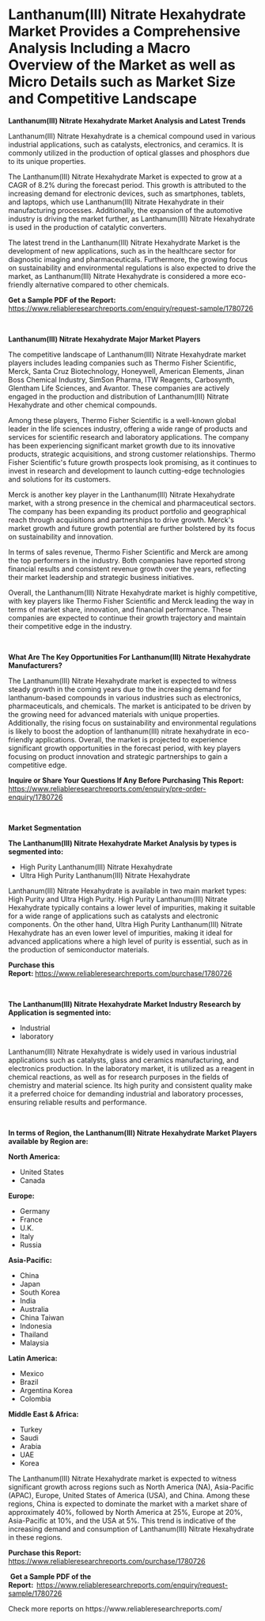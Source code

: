 <p><h1>Lanthanum(III) Nitrate Hexahydrate Market Provides a Comprehensive Analysis Including a Macro Overview of the Market as well as Micro Details such as Market Size and Competitive Landscape</h1></p><p><strong>Lanthanum(III) Nitrate Hexahydrate Market Analysis and Latest Trends</strong></p>
<p><p>Lanthanum(III) Nitrate Hexahydrate is a chemical compound used in various industrial applications, such as catalysts, electronics, and ceramics. It is commonly utilized in the production of optical glasses and phosphors due to its unique properties.</p><p>The Lanthanum(III) Nitrate Hexahydrate Market is expected to grow at a CAGR of 8.2% during the forecast period. This growth is attributed to the increasing demand for electronic devices, such as smartphones, tablets, and laptops, which use Lanthanum(III) Nitrate Hexahydrate in their manufacturing processes. Additionally, the expansion of the automotive industry is driving the market further, as Lanthanum(III) Nitrate Hexahydrate is used in the production of catalytic converters.</p><p>The latest trend in the Lanthanum(III) Nitrate Hexahydrate Market is the development of new applications, such as in the healthcare sector for diagnostic imaging and pharmaceuticals. Furthermore, the growing focus on sustainability and environmental regulations is also expected to drive the market, as Lanthanum(III) Nitrate Hexahydrate is considered a more eco-friendly alternative compared to other chemicals.</p></p>
<p><strong>Get a Sample PDF of the Report:&nbsp;</strong> <a href="https://www.reliableresearchreports.com/enquiry/request-sample/1780726">https://www.reliableresearchreports.com/enquiry/request-sample/1780726</a></p>
<p>&nbsp;</p>
<p><strong>Lanthanum(III) Nitrate Hexahydrate Major Market Players</strong></p>
<p><p>The competitive landscape of Lanthanum(III) Nitrate Hexahydrate market players includes leading companies such as Thermo Fisher Scientific, Merck, Santa Cruz Biotechnology, Honeywell, American Elements, Jinan Boss Chemical Industry, SimSon Pharma, ITW Reagents, Carbosynth, Glentham Life Sciences, and Avantor. These companies are actively engaged in the production and distribution of Lanthanum(III) Nitrate Hexahydrate and other chemical compounds.</p><p>Among these players, Thermo Fisher Scientific is a well-known global leader in the life sciences industry, offering a wide range of products and services for scientific research and laboratory applications. The company has been experiencing significant market growth due to its innovative products, strategic acquisitions, and strong customer relationships. Thermo Fisher Scientific's future growth prospects look promising, as it continues to invest in research and development to launch cutting-edge technologies and solutions for its customers.</p><p>Merck is another key player in the Lanthanum(III) Nitrate Hexahydrate market, with a strong presence in the chemical and pharmaceutical sectors. The company has been expanding its product portfolio and geographical reach through acquisitions and partnerships to drive growth. Merck's market growth and future growth potential are further bolstered by its focus on sustainability and innovation.</p><p>In terms of sales revenue, Thermo Fisher Scientific and Merck are among the top performers in the industry. Both companies have reported strong financial results and consistent revenue growth over the years, reflecting their market leadership and strategic business initiatives.</p><p>Overall, the Lanthanum(III) Nitrate Hexahydrate market is highly competitive, with key players like Thermo Fisher Scientific and Merck leading the way in terms of market share, innovation, and financial performance. These companies are expected to continue their growth trajectory and maintain their competitive edge in the industry.</p></p>
<p>&nbsp;</p>
<p><strong>What Are The Key Opportunities For Lanthanum(III) Nitrate Hexahydrate Manufacturers?</strong></p>
<p><p>The Lanthanum(III) Nitrate Hexahydrate market is expected to witness steady growth in the coming years due to the increasing demand for lanthanum-based compounds in various industries such as electronics, pharmaceuticals, and chemicals. The market is anticipated to be driven by the growing need for advanced materials with unique properties. Additionally, the rising focus on sustainability and environmental regulations is likely to boost the adoption of lanthanum(III) nitrate hexahydrate in eco-friendly applications. Overall, the market is projected to experience significant growth opportunities in the forecast period, with key players focusing on product innovation and strategic partnerships to gain a competitive edge.</p></p>
<p><strong>Inquire or Share Your Questions If Any Before Purchasing This Report:</strong> <a href="https://www.reliableresearchreports.com/enquiry/pre-order-enquiry/1780726">https://www.reliableresearchreports.com/enquiry/pre-order-enquiry/1780726</a></p>
<p>&nbsp;</p>
<p><strong>Market Segmentation</strong></p>
<p><strong>The Lanthanum(III) Nitrate Hexahydrate Market Analysis by types is segmented into:</strong></p>
<p><ul><li>High Purity Lanthanum(III) Nitrate Hexahydrate</li><li>Ultra High Purity Lanthanum(III) Nitrate Hexahydrate</li></ul></p>
<p><p>Lanthanum(III) Nitrate Hexahydrate is available in two main market types: High Purity and Ultra High Purity. High Purity Lanthanum(III) Nitrate Hexahydrate typically contains a lower level of impurities, making it suitable for a wide range of applications such as catalysts and electronic components. On the other hand, Ultra High Purity Lanthanum(III) Nitrate Hexahydrate has an even lower level of impurities, making it ideal for advanced applications where a high level of purity is essential, such as in the production of semiconductor materials.</p></p>
<p><strong>Purchase this Report:&nbsp;</strong><a href="https://www.reliableresearchreports.com/purchase/1780726">https://www.reliableresearchreports.com/purchase/1780726</a></p>
<p>&nbsp;</p>
<p><strong>The Lanthanum(III) Nitrate Hexahydrate Market Industry Research by Application is segmented into:</strong></p>
<p><ul><li>Industrial</li><li>laboratory</li></ul></p>
<p><p>Lanthanum(III) Nitrate Hexahydrate is widely used in various industrial applications such as catalysts, glass and ceramics manufacturing, and electronics production. In the laboratory market, it is utilized as a reagent in chemical reactions, as well as for research purposes in the fields of chemistry and material science. Its high purity and consistent quality make it a preferred choice for demanding industrial and laboratory processes, ensuring reliable results and performance.</p></p>
<p>&nbsp;</p>
<p><strong>In terms of Region, the Lanthanum(III) Nitrate Hexahydrate Market Players available by Region are:</strong></p>
<p>
    <p> <strong> North America: </strong>
        <ul>
            <li>United States</li>
            <li>Canada</li>
        </ul>
        </p> 
    <p> <strong> Europe: </strong>
        <ul>
            <li>Germany</li>
            <li>France</li>
            <li>U.K.</li>
            <li>Italy</li>
            <li>Russia</li>
        </ul>
        </p> 
    <p> <strong> Asia-Pacific: </strong>
        <ul>
            <li>China</li>
            <li>Japan</li>
            <li>South Korea</li>
            <li>India</li>
            <li>Australia</li>
            <li>China Taiwan</li>
            <li>Indonesia</li>
            <li>Thailand</li>
            <li>Malaysia</li>
        </ul>
        </p> 
    <p> <strong> Latin America: </strong>
        <ul>
            <li>Mexico</li>
            <li>Brazil</li>
            <li>Argentina Korea</li>
            <li>Colombia</li>
        </ul>
        </p> 
    <p> <strong> Middle East & Africa: </strong>
        <ul>
            <li>Turkey</li>
            <li>Saudi</li>
            <li>Arabia</li>
            <li>UAE</li>
            <li>Korea</li>
        </ul>
    </p>
    </p>
<p><p>The Lanthanum(III) Nitrate Hexahydrate market is expected to witness significant growth across regions such as North America (NA), Asia-Pacific (APAC), Europe, United States of America (USA), and China. Among these regions, China is expected to dominate the market with a market share of approximately 40%, followed by North America at 25%, Europe at 20%, Asia-Pacific at 10%, and the USA at 5%. This trend is indicative of the increasing demand and consumption of Lanthanum(III) Nitrate Hexahydrate in these regions.</p></p>
<p><strong>Purchase this Report: </strong><a href="https://www.reliableresearchreports.com/purchase/1780726">https://www.reliableresearchreports.com/purchase/1780726</a></p>
<p>&nbsp;<strong>Get a Sample PDF of the Report:&nbsp;&nbsp;</strong><a href="https://www.reliableresearchreports.com/enquiry/request-sample/1780726">https://www.reliableresearchreports.com/enquiry/request-sample/1780726</a></p>
<p><strong></strong></p>
<p>Check more reports on https://www.reliableresearchreports.com/</p>